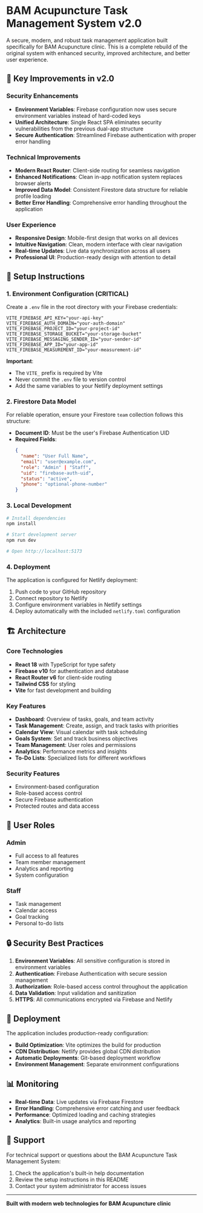 # BAM Acupuncture Task Management System v2.0

A secure, modern, and robust task management application built specifically for BAM Acupuncture clinic. This is a complete rebuild of the original system with enhanced security, improved architecture, and better user experience.

## 🚀 Key Improvements in v2.0

### Security Enhancements
- **Environment Variables**: Firebase configuration now uses secure environment variables instead of hard-coded keys
- **Unified Architecture**: Single React SPA eliminates security vulnerabilities from the previous dual-app structure
- **Secure Authentication**: Streamlined Firebase authentication with proper error handling

### Technical Improvements
- **Modern React Router**: Client-side routing for seamless navigation
- **Enhanced Notifications**: Clean in-app notification system replaces browser alerts
- **Improved Data Model**: Consistent Firestore data structure for reliable profile loading
- **Better Error Handling**: Comprehensive error handling throughout the application

### User Experience
- **Responsive Design**: Mobile-first design that works on all devices
- **Intuitive Navigation**: Clean, modern interface with clear navigation
- **Real-time Updates**: Live data synchronization across all users
- **Professional UI**: Production-ready design with attention to detail

## 🔧 Setup Instructions

### 1. Environment Configuration (CRITICAL)

Create a `.env` file in the root directory with your Firebase credentials:

```env
VITE_FIREBASE_API_KEY="your-api-key"
VITE_FIREBASE_AUTH_DOMAIN="your-auth-domain"
VITE_FIREBASE_PROJECT_ID="your-project-id"
VITE_FIREBASE_STORAGE_BUCKET="your-storage-bucket"
VITE_FIREBASE_MESSAGING_SENDER_ID="your-sender-id"
VITE_FIREBASE_APP_ID="your-app-id"
VITE_FIREBASE_MEASUREMENT_ID="your-measurement-id"
```

**Important**: 
- The `VITE_` prefix is required by Vite
- Never commit the `.env` file to version control
- Add the same variables to your Netlify deployment settings

### 2. Firestore Data Model

For reliable operation, ensure your Firestore `team` collection follows this structure:

- **Document ID**: Must be the user's Firebase Authentication UID
- **Required Fields**:
  ```json
  {
    "name": "User Full Name",
    "email": "user@example.com",
    "role": "Admin" | "Staff",
    "uid": "firebase-auth-uid",
    "status": "active",
    "phone": "optional-phone-number"
  }
  ```

### 3. Local Development

```bash
# Install dependencies
npm install

# Start development server
npm run dev

# Open http://localhost:5173
```

### 4. Deployment

The application is configured for Netlify deployment:

1. Push code to your GitHub repository
2. Connect repository to Netlify
3. Configure environment variables in Netlify settings
4. Deploy automatically with the included `netlify.toml` configuration

## 🏗️ Architecture

### Core Technologies
- **React 18** with TypeScript for type safety
- **Firebase v10** for authentication and database
- **React Router v6** for client-side routing
- **Tailwind CSS** for styling
- **Vite** for fast development and building

### Key Features
- **Dashboard**: Overview of tasks, goals, and team activity
- **Task Management**: Create, assign, and track tasks with priorities
- **Calendar View**: Visual calendar with task scheduling
- **Goals System**: Set and track business objectives
- **Team Management**: User roles and permissions
- **Analytics**: Performance metrics and insights
- **To-Do Lists**: Specialized lists for different workflows

### Security Features
- Environment-based configuration
- Role-based access control
- Secure Firebase authentication
- Protected routes and data access

## 📱 User Roles

### Admin
- Full access to all features
- Team member management
- Analytics and reporting
- System configuration

### Staff
- Task management
- Calendar access
- Goal tracking
- Personal to-do lists

## 🔒 Security Best Practices

1. **Environment Variables**: All sensitive configuration is stored in environment variables
2. **Authentication**: Firebase Authentication with secure session management
3. **Authorization**: Role-based access control throughout the application
4. **Data Validation**: Input validation and sanitization
5. **HTTPS**: All communications encrypted via Firebase and Netlify

## 🚀 Deployment

The application includes production-ready configuration:

- **Build Optimization**: Vite optimizes the build for production
- **CDN Distribution**: Netlify provides global CDN distribution
- **Automatic Deployments**: Git-based deployment workflow
- **Environment Management**: Separate environment configurations

## 📊 Monitoring

- **Real-time Data**: Live updates via Firebase Firestore
- **Error Handling**: Comprehensive error catching and user feedback
- **Performance**: Optimized loading and caching strategies
- **Analytics**: Built-in usage analytics and reporting

## 🤝 Support

For technical support or questions about the BAM Acupuncture Task Management System:

1. Check the application's built-in help documentation
2. Review the setup instructions in this README
3. Contact your system administrator for access issues

---

**Built with modern web technologies for BAM Acupuncture clinic**